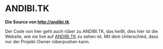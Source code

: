 ANDIBI.TK
====================

**Die Source von http://andibi.tk**.

Der Code von hier geht auch rüber zu ANDIBI.TK, das heißt, dies hier ist die Website, wie sie live auf [ANDIBI.TK](http://andibi.tk) zu sehen ist. Mit dem Unterschied, dass nur der Projekt-Owner rüberpushen kann.
